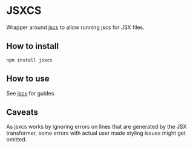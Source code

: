 # JSXCS

Wrapper around [jscs](https://github.com/mdevils/node-jscs) to allow running jscs for JSX files.

## How to install
    npm install jsxcs

## How to use
See [jscs](https://github.com/mdevils/node-jscs) for guides.

## Caveats
As jsxcs works by ignoring errors on lines that are generated by the JSX transformer, some errors with actual user made styling issues might get omitted.
